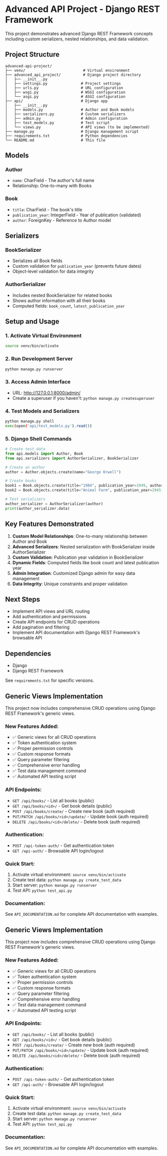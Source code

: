 # Advanced API Project - Django REST Framework

This project demonstrates advanced Django REST Framework concepts including custom serializers, nested relationships, and data validation.

## Project Structure

```
advanced-api-project/
├── venv/                          # Virtual environment
├── advanced_api_project/          # Django project directory
│   ├── __init__.py
│   ├── settings.py               # Project settings
│   ├── urls.py                   # URL configuration
│   ├── wsgi.py                   # WSGI configuration
│   └── asgi.py                   # ASGI configuration
├── api/                          # Django app
│   ├── __init__.py
│   ├── models.py                 # Author and Book models
│   ├── serializers.py            # Custom serializers
│   ├── admin.py                  # Admin configuration
│   ├── test_models.py            # Test script
│   └── views.py                  # API views (to be implemented)
├── manage.py                     # Django management script
├── requirements.txt              # Python dependencies
└── README.md                     # This file
```

## Models

### Author
- `name`: CharField - The author's full name
- Relationship: One-to-many with Books

### Book
- `title`: CharField - The book's title
- `publication_year`: IntegerField - Year of publication (validated)
- `author`: ForeignKey - Reference to Author model

## Serializers

### BookSerializer
- Serializes all Book fields
- Custom validation for `publication_year` (prevents future dates)
- Object-level validation for data integrity

### AuthorSerializer
- Includes nested BookSerializer for related books
- Shows author information with all their books
- Computed fields: `book_count`, `latest_publication_year`

## Setup and Usage

### 1. Activate Virtual Environment
```bash
source venv/bin/activate
```

### 2. Run Development Server
```bash
python manage.py runserver
```

### 3. Access Admin Interface
- URL: http://127.0.0.1:8000/admin/
- Create a superuser if you haven't: `python manage.py createsuperuser`

### 4. Test Models and Serializers
```bash
python manage.py shell
exec(open('api/test_models.py').read())
```

### 5. Django Shell Commands
```python
# Create test data
from api.models import Author, Book
from api.serializers import AuthorSerializer, BookSerializer

# Create an author
author = Author.objects.create(name="George Orwell")

# Create books
book1 = Book.objects.create(title="1984", publication_year=1949, author=author)
book2 = Book.objects.create(title="Animal Farm", publication_year=1945, author=author)

# Test serializers
author_serializer = AuthorSerializer(author)
print(author_serializer.data)
```

## Key Features Demonstrated

1. **Custom Model Relationships**: One-to-many relationship between Author and Book
2. **Advanced Serializers**: Nested serialization with BookSerializer inside AuthorSerializer
3. **Custom Validation**: Publication year validation in BookSerializer
4. **Dynamic Fields**: Computed fields like book count and latest publication year
5. **Admin Integration**: Customized Django admin for easy data management
6. **Data Integrity**: Unique constraints and proper validation

## Next Steps

- Implement API views and URL routing
- Add authentication and permissions
- Create API endpoints for CRUD operations
- Add pagination and filtering
- Implement API documentation with Django REST Framework's browsable API

## Dependencies

- Django
- Django REST Framework

See `requirements.txt` for specific versions.

## Generic Views Implementation

This project now includes comprehensive CRUD operations using Django REST Framework's generic views.

### New Features Added:
- ✅ Generic views for all CRUD operations
- ✅ Token authentication system
- ✅ Proper permission controls
- ✅ Custom response formats
- ✅ Query parameter filtering
- ✅ Comprehensive error handling
- ✅ Test data management command
- ✅ Automated API testing script

### API Endpoints:
- `GET /api/books/` - List all books (public)
- `GET /api/books/<id>/` - Get book details (public)
- `POST /api/books/create/` - Create new book (auth required)
- `PUT/PATCH /api/books/<id>/update/` - Update book (auth required)
- `DELETE /api/books/<id>/delete/` - Delete book (auth required)

### Authentication:
- `POST /api-token-auth/` - Get authentication token
- `GET /api-auth/` - Browsable API login/logout

### Quick Start:
1. Activate virtual environment: `source venv/bin/activate`
2. Create test data: `python manage.py create_test_data`
3. Start server: `python manage.py runserver`
4. Test API: `python test_api.py`

### Documentation:
See `API_DOCUMENTATION.md` for complete API documentation with examples.

## Generic Views Implementation

This project now includes comprehensive CRUD operations using Django REST Framework's generic views.

### New Features Added:
- ✅ Generic views for all CRUD operations
- ✅ Token authentication system
- ✅ Proper permission controls
- ✅ Custom response formats
- ✅ Query parameter filtering
- ✅ Comprehensive error handling
- ✅ Test data management command
- ✅ Automated API testing script

### API Endpoints:
- `GET /api/books/` - List all books (public)
- `GET /api/books/<id>/` - Get book details (public)
- `POST /api/books/create/` - Create new book (auth required)
- `PUT/PATCH /api/books/<id>/update/` - Update book (auth required)
- `DELETE /api/books/<id>/delete/` - Delete book (auth required)

### Authentication:
- `POST /api-token-auth/` - Get authentication token
- `GET /api-auth/` - Browsable API login/logout

### Quick Start:
1. Activate virtual environment: `source venv/bin/activate`
2. Create test data: `python manage.py create_test_data`
3. Start server: `python manage.py runserver`
4. Test API: `python test_api.py`

### Documentation:
See `API_DOCUMENTATION.md` for complete API documentation with examples.
